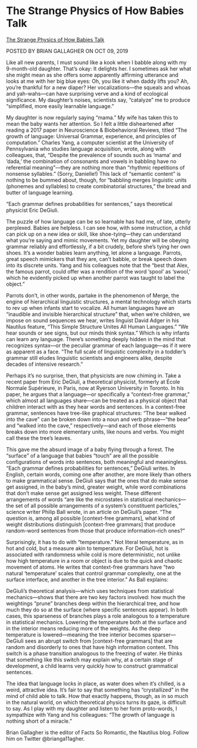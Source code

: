 # The Strange Physics of How Babies Talk

[The Strange Physics of How Babies Talk](http://nautil.us/blog/the-strange-physics-of-how-babies-talk)

POSTED BY BRIAN GALLAGHER ON OCT 09, 2019

Like all new parents, I must sound like a kook when I babble along with my 9-month-old daughter. That’s okay: It delights her. I sometimes ask her what she might mean as she offers some apparently affirming utterance and looks at me with her big blue eyes: Oh, you like it when daddy lifts you? Ah, you’re thankful for a new diaper? Her vocalizations—the squeals and whoas and yah-wahs—can have surprising verve and a kind of ecological significance. My daughter’s noises, scientists say, “catalyze” me to produce “simplified, more easily learnable language.” 

My daughter is now regularly saying “mama.” My wife has taken this to mean the baby wants her attention. So I felt a little disheartened after reading a 2017 paper in Neuroscience & Biobehavioral Reviews, titled “The growth of language: Universal Grammar, experience, and principles of computation.” Charles Yang, a computer scientist at the University of Pennsylvania who studies language acquisition, wrote, along with colleagues, that, “Despite the prevalence of sounds such as ‘mama’ and ‘dada,’ the combination of consonants and vowels in babbling have no referential meaning”—they are nothing more than “rhythmic repetitions of nonsense syllables.” (Sorry, Danielle!) This lack of “semantic content” is nothing to be bummed about, though, for “babbling merges linguistic units (phonemes and syllables) to create combinatorial structures,” the bread and butter of language learning.

“Each grammar defines probabilities for sentences,” says theoretical physicist Eric DeGiuli.

The puzzle of how language can be so learnable has had me, of late, utterly perplexed. Babies are helpless. I can see how, with some instruction, a child can pick up on a new idea or skill, like shoe-tying—they can understand what you’re saying and mimic movements. Yet my daughter will be obeying grammar reliably and effortlessly, if a bit crudely, before she’s tying her own shoes. It’s a wonder babies learn anything, let alone a language. Parrots, great speech mimickers that they are, can’t babble, or break speech down into its discrete units. Yang and his colleagues note that the “best that Alex, the famous parrot, could offer was a rendition of the word ‘spool’ as ‘swool,’ which he evidently picked up when another parrot was taught to label the object.” 

Parrots don’t, in other words, partake in the phenomenon of Merge, the engine of hierarchical linguistic structures, a mental technology which starts to rev up when infants start to vocalize. All human languages have an “inaudible and invisible hierarchical structure” that, when we’re children, we impose on sound sequences we hear, writes linguist David Adger in his Nautilus feature, “This Simple Structure Unites All Human Languages.” “We hear sounds or see signs, but our minds think syntax.” Which is why infants can learn any language. There’s something deeply hidden in the mind that recognizes syntax—or the peculiar grammar of each language—as if it were as apparent as a face. “The full scale of linguistic complexity in a toddler’s grammar still eludes linguistic scientists and engineers alike, despite decades of intensive research.” 

Perhaps it’s no surprise, then, that physicists are now chiming in. Take a recent paper from Eric DeGiuli, a theoretical physicist, formerly at École Normale Supérieure, in Paris, now at Ryerson University in Toronto. In his paper, he argues that a language—or specifically a “context-free grammar,” which almost all languages share—can be treated as a physical object that children interact with as they hear words and sentences. In a context-free grammar, sentences have tree-like graphical structures: “The bear walked into the cave” can be broken down into a noun and verb phrase—“the bear” and “walked into the cave,” respectively—and each of those elements breaks down into more elementary units, like nouns and verbs. You might call these the tree’s leaves.

This gave me the absurd image of a baby flying through a forest. The “surface” of a language that babies “touch” are all the possible configurations of words into sentences, both meaningful and meaningless. “Each grammar defines probabilities for sentences,” DeGiuli writes. In English, certain words, coming one after another, are more likely than others to make grammatical sense. DeGiuli says that the ones that do make sense get assigned, in the baby’s mind, greater weight, while word combinations that don’t make sense get assigned less weight. These different arrangements of words “are like the microstates in statistical mechanics—the set of all possible arrangements of a system’s constituent particles,” science writer Philip Ball wrote, in an article on DeGiuli’s paper. “The question is, among all possible [context-free grammars], what kind of weight distributions distinguish [context-free grammars] that produce random-word sentences from those that produce information-rich ones?” 

Surprisingly, it has to do with “temperature.” Not literal temperature, as in hot and cold, but a measure akin to temperature. For DeGiuli, hot is associated with randomness while cold is more deterministic, not unlike how high temperature in a room or object is due to the quick and chaotic movement of atoms. He writes that context-free grammars have “two natural ‘temperature’ scales that control grammar complexity, one at the surface interface, and another in the tree interior.” As Ball explains:

DeGiuli’s theoretical analysis—which uses techniques from statistical mechanics—shows that there are two key factors involved: how much the weightings “prune” branches deep within the hierarchical tree, and how much they do so at the surface (where specific sentences appear). In both cases, this sparseness of branches plays a role analogous to a temperature in statistical mechanics. Lowering the temperature both at the surface and in the interior means reducing more of the weights. As the deep temperature is lowered—meaning the tree interior becomes sparser—DeGiuli sees an abrupt switch from [context-free grammars] that are random and disorderly to ones that have high information content. This switch is a phase transition analogous to the freezing of water. He thinks that something like this switch may explain why, at a certain stage of development, a child learns very quickly how to construct grammatical sentences.

The idea that language locks in place, as water does when it’s chilled, is a weird, attractive idea. It’s fair to say that something has “crystallized” in the mind of child able to talk. How that exactly happens, though, as in so much in the natural world, on which theoretical physics turns its gaze, is difficult to say. As I play with my daughter and listen to her form proto-words, I sympathize with Yang and his colleagues: “The growth of language is nothing short of a miracle.”

Brian Gallagher is the editor of Facts So Romantic, the Nautilus blog. Follow him on Twitter @brianga11agher.

